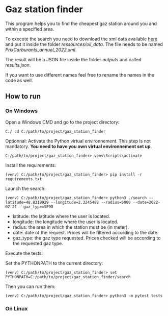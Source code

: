 # Gaz station finder

This program helps you to find the cheapest gaz station around you and within a specified area.

To execute the search you need to download the xml data available [here](https://donnees.roulez-eco.fr/opendata/annee/2022) and put it inside the folder *ressources/oil_data*. The file needs to be named *PrixCarburants_annuel_2022.xml*.

The result will be a JSON file inside the folder *outputs* and called *results.json*.

If you want to use different names feel free to rename the names in the code as well.

## How to run

### On Windows

Open a Windows CMD and go to the project directory:

```C:/ cd C:/path/to/project/gaz_station_finder```

Optionnal: Activate the Python virtual environnement. This step is not mandatory. **You need to have you own virtual environnement set up**.

```C:/path/to/project/gaz_station_finder> venv\Scripts\activate```

Install the requirements:

```(venv) C:/path/to/project/gaz_station_finder> pip install -r requirements.txt```

Launch the search:

 ```(venv) C:/path/to/project/gaz_station_finder> python3 ./search --latitude=48.8319929 --longitude=2.3245488 --radius=5000 --date=2022-02-21 --gaz_type=SP98```

 - latitude: the latitude where the user is located.
 - longitude: the longitude where the user is located.
 - radius: the area in which the station must be (in meter).
 - date: date of the request. Prices will be filtered according to the date.
 - gaz_type: the gaz type requested. Prices checked will be according to the requested gaz type.

 Execute the tests:

 Set the PYTHONPATH to the current directory:

 ```(venv) C:/path/to/project/gaz_station_finder> set PYTHONPATH=C:/path/to/project/gaz_station_finder/search```

 Then you can run them:

 ```(venv) C:/path/to/project/gaz_station_finder> python3 -m pytest tests```

### On Linux

